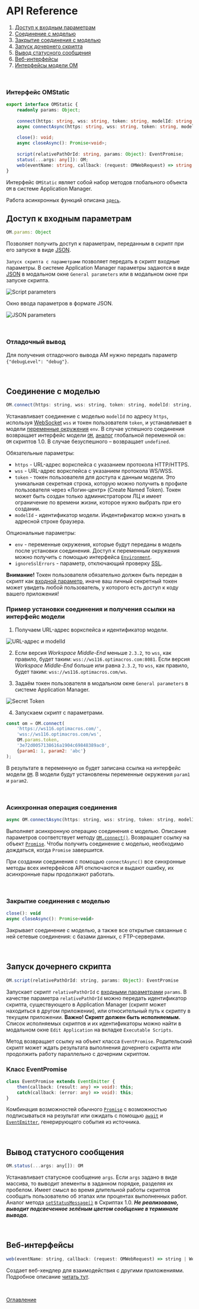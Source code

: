 # API Reference

1. [Доступ к входным параметрам](#input-params)
1. [Соединение с моделью](#model-connect)
1. [Закрытие соединения с моделью](#model-close)
1. [Запуск дочернего скрипта](#run-script)
1. [Вывод статусного сообщения](#status)
1. [Веб-интерфейсы](#web-handlers)
1. [Интерфейсы модели OM](./om.md)

&nbsp;

### Интерфейс OMStatic
```ts
export interface OMStatic {
	readonly params: Object;
	
	connect(https: string, wss: string, token: string, modelId: string, env?: Object, ignoreSslErrors?: boolean): OM;
	async connectAsync(https: string, wss: string, token: string, modelId: string, env?: Object, ignoreSslErrors?: boolean): Promise<OM>;
	
	close(): void;
	async closeAsync(): Promise<void>;
	
	script(relativePathOrId: string, params: Object): EventPromise;
	status(...args: any[]): OM;
	web(eventName: string, callback: (request: OMWebRequest) => string | WebHandlerResponse): void;
}
```
Интерфейс `OMStatic` являет собой набор методов глобального объекта `OM` в системе Application Manager.

Работа асинхронных функций описана [`здесь`](./webHandlers.md#async).

## Доступ к входным параметрам<a name="input-params"></a>

```js
OM.params: Object
```
Позволяет получить доступ к параметрам, переданным в скрипт при его запуске в виде [JSON](https://habr.com/ru/post/554274/).

`Запуск скрипта с параметрами` позволяет передать в скрипт входные параметры. В системе Application Manager параметры задаются в виде [JSON](https://habr.com/ru/post/554274/) в модальном окне `General parameters` или в модальном окне при запуске скрипта.

![Script parameters](./pic/scriptParameters.png)

Окно ввода параметров в формате JSON.

![JSON parameters](./pic/jsonParameters.png)

&nbsp;

### Отладочный вывод

Для получения отладочного вывода AM нужно передать параметр `{"debugLevel": "debug"}`.

&nbsp;

## Соединение с моделью<a name="model-connect"></a>

```js
OM.connect(https: string, wss: string, token: string, modelId: string, env?: Object, ignoreSslErrors?: boolean): OM | undefined;
```
Устанавливает соединение с моделью `modelId` по адресу `https`, используя [WebSocket](https://ru.wikipedia.org/wiki/WebSocket) `wss` и токен пользователя `token`, и устанавливает в модели [переменные окружения](https://ru.wikipedia.org/wiki/%D0%9F%D0%B5%D1%80%D0%B5%D0%BC%D0%B5%D0%BD%D0%BD%D0%B0%D1%8F_%D1%81%D1%80%D0%B5%D0%B4%D1%8B) `env`. В случае успешного соединения возвращает интерфейс модели [`OM`](./om.md#om), [аналог](https://github.com/optimacros/scripts_documentation/blob/main/appendix/constraints.md#single-model) глобальной переменной `om: OM` скриптов 1.0. В случае безуспешного – возвращает `undefined`.

Обязательные параметры:
- `https` - URL-адрес воркспейса с указанием протокола HTTP/HTTPS.
- `wss` - URL-адрес воркспейса с указанием протокола WS/WSS.
- `token` - токен пользователя для доступа к данным модели. Это уникальная секретная строка, которую можно получить в профиле пользователя через «Логин-центр» (Create Named Token). Токен может быть создан только администратором ЛЦ и имеет ограничение по времени жизни, которое нужно выбрать при его создании.
- `modelId` - идентификатор модели. Индентификатор можно узнать в адресной строке браузера.

Опциональные параметры:
- `env` - переменные окружения, которые будут переданы в модель после установки соединения. Доступ к переменным окружения можно получить с помощью интерфейса [`Environment`](./env.md#environment).
- `ignoreSslErrors` - параметр, отключающий проверку [SSL](https://ru.wikipedia.org/wiki/SSL).

**Внимание!** Токен пользователя обязательно должен быть передан в скрипт как [входной параметр](#input-params), иначе ваш личный секретный токен может увидеть любой пользователь, у которого есть доступ к коду вашего приложения!

### Пример установки соединения и получения ссылки на интерфейс модели

1. Получаем URL-адрес воркспейса и идентификатор модели.

![URL-адрес и modelId](./pic/modelId.png)

2. Если версия *Workspace Middle-End* меньше `2.3.2`, то `wss`, как правило, будет таким: `wss://ws116.optimacros.com:8081`. Если версия *Workspace Middle-End* больше или равна `2.3.2`, то `wss`, как правило, будет таким: `wss://ws116.optimacros.com/ws`. 

3. Задаём токен пользователя в модальном окне `General parameters` в системе Application Manager.

![Secret Token](./pic/secretToken.png)

4. Запускаем скрипт с параметрами.

```js
const om = OM.connect(
	'https://ws116.optimacros.com/',
	'wss://ws116.optimacros.com/ws',
	OM.params.token,
	'3e72d0057138616a1904c69848389ac0',
	{param1: 1, param2: 'abc'}
);
```
В результате в переменную `om` будет записана ссылка на интерфейс модели [`OM`](./API.md#om). В модели будут установлены переменные окружения `param1` и `param2`.

&nbsp;

### Асинхронная операция соединения <a name="connect-async"></a>

```js
async OM.connectAsync(https: string, wss: string, token: string, modelId: string, env?: Object, ignoreSslErrors?: boolean): Promise<OM | undefined>;
```
Выполняет асинхронную операцию соединения с моделью. Описание параметров соответствует методу [`OM.connect()`](#model-connect). Возвращает ссылку на объект [`Promise`](https://developer.mozilla.org/ru/docs/Web/JavaScript/Reference/Global_Objects/Promise). Чтобы получить соединение с моделью, необходимо дождаться, когда `Promise` завершится. 

При создании соединения с помощью `connectAsync()` все синхронные методы всех интерфейсов API отключаются и выдают ошибку, их асинхронные пары продолжают работать.

&nbsp;

### Закрытие соединения с моделью<a name="model-close"></a>

```js
close(): void
async closeAsync(): Promise<void>
```
Закрывает соединение с моделью, а также все открытые связанные с ней сетевые соединения: с базами данных, с FTP-серверами.

&nbsp;

## Запуск дочернего скрипта<a name="run-script"></a>

```js
OM.script(relativePathOrId: string, params: Object): EventPromise
```
Запускает скрипт `relativePathOrId` с [входными параметрами](#input-params) `params`. В качестве параметра `relativePathOrId` можно передать идентификатор скрипта, существующего в Application Manager (скрипт может находиться в другом приложении), или относительный путь к скрипту в текущем приложении. **Важно! Скрипт должен быть исполняемым.** Список исполняемых скриптов и их идентификаторы можно найти в модальном окне `Edit Application` на вкладке `Executable Scripts`.

Метод возвращает ссылку на объект класса `EventPromise`. Родительский скрипт может ждать результата выполнения дочернего скрипта или продолжить работу параллельно с дочерним скриптом.

### Класс EventPromise<a name="event-promise"></a>
```ts
class EventPromise extends EventEmitter {
	then(callback: (result: any) => void): this;
	catch(callback: (error: any) => void): this;
}
```
Комбинация возможностей обычного [`Promise`](https://developer.mozilla.org/ru/docs/Web/JavaScript/Reference/Global_Objects/Promise) с возможностью подписываться на результат или ожидать с помощью [`await`](https://developer.mozilla.org/ru/docs/Web/JavaScript/Reference/Operators/await) и [`EventEmitter`](https://nodejsdev.ru/doc/event-emitter/#eventemitter), генерирующего события из источника.

&nbsp;

## Вывод статусного сообщения<a name="status"></a>

```js
OM.status(...args: any[]): OM
```
Устанавливает статусное сообщение `args`. Если `args` задано в виде массива, то выводит элементы в заданном порядке, разделяя их пробелом. Имеет смысл во время длительной работы скриптов сообщать пользователю об этапах или процентах выполненных работ. Аналог метода [`setStatusMessage()`](https://github.com/optimacros/scripts_documentation/blob/main/API/common.md#request-manager.set-status-message) в Скриптах 1.0. ***Не реализовано, выводит подсвеченное зелёным цветом сообщение в терминале вывода.***

&nbsp;

## Веб-интерфейсы<a name="web-handlers"></a>

```js
web(eventName: string, callback: (request: OMWebRequest) => string | WebHandlerResponse): void;
```
Создает веб-хендлер для взаимодействия с другими приложениями. Подробное описание [читать тут](./webHandlers.md).

&nbsp;

[Оглавление](../README.md)